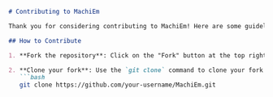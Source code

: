 ```markdown
# Contributing to MachiEm

Thank you for considering contributing to MachiEm! Here are some guidelines to help you get started:

## How to Contribute

1. **Fork the repository**: Click on the "Fork" button at the top right of this page to create a copy of this repository on your GitHub account.

2. **Clone your fork**: Use the `git clone` command to clone your fork to your local machine.
   ```bash
   git clone https://github.com/your-username/MachiEm.git
